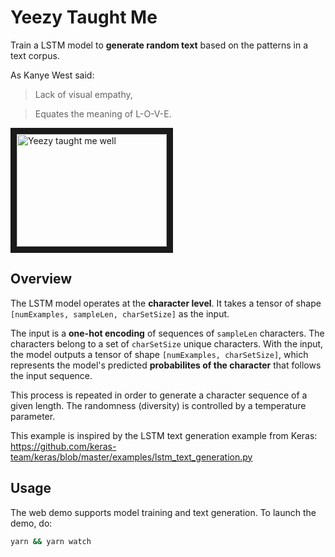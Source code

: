 # Yeezy Taught Me
Train a LSTM model to **generate random text** based on the patterns in a text corpus.

As Kanye West said:

> Lack of visual empathy,

> Equates the meaning of L-O-V-E.

<a href="http://www.youtube.com/watch?feature=player_embedded&v=6mp72xUirfs
" target="_blank"><img src="http://img.youtube.com/vi/6mp72xUirfs/0.jpg" 
alt="Yeezy taught me well" width="240" height="180" border="10" /></a>

## Overview
The LSTM model operates at the **character level**. It takes a tensor of
shape `[numExamples, sampleLen, charSetSize]` as the input. 

The input is a **one-hot encoding** of sequences of `sampleLen` characters. The characters
belong to a set of `charSetSize` unique characters. With the input, the model
outputs a tensor of shape `[numExamples, charSetSize]`, which represents the
model's predicted **probabilites of the character** that follows the input sequence.

This process is repeated in order to generate a character sequence of a given length. 
The randomness (diversity) is controlled by a temperature parameter.

This example is inspired by the LSTM text generation example from Keras:
https://github.com/keras-team/keras/blob/master/examples/lstm_text_generation.py

## Usage

The web demo supports model training and text generation. To launch the demo, do:

```sh
yarn && yarn watch
```
